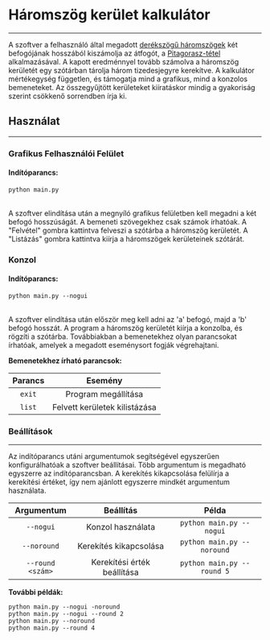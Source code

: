 # Háromszög kerület kalkulátor
---
A szoftver a felhasználó által megadott [derékszögű háromszögek](https://hu.wikipedia.org/wiki/Der%C3%A9ksz%C3%B6g%C5%B1_h%C3%A1romsz%C3%B6g) két befogójának hosszából kiszámolja az átfogót, a [Pitagorasz-tétel](https://hu.wikipedia.org/wiki/Pitagorasz-t%C3%A9tel) alkalmazásával. A kapott eredménnyel tovább számolva a háromszög kerületét egy szótárban tárolja három tizedesjegyre kerekítve. A kalkulátor mértékegység független, és támogatja mind a grafikus, mind a konzolos bemeneteket. Az összegyűjtött kerületeket kiíratáskor mindig a gyakoriság szerint csökkenő sorrendben írja ki.

## Használat
---
### Grafikus Felhasználói Felület
#### Indítóparancs:
```
python main.py
```
</br>
A szoftver elindítása után a megnyíló grafikus felületben kell megadni a két befogó hosszúságát. A bemeneti szövegekhez csak számok írhatóak. A "Felvétel" gombra kattintva felveszi a szótárba a háromszög kerületét. A "Listázás" gombra kattintva kiírja a háromszögek kerületeinek szótárát.

### Konzol
#### Indítóparancs:
```
python main.py --nogui
```
</br>
A szoftver elindítása után először meg kell adni az 'a' befogó, majd a 'b' befogó hosszát. A program a háromszög kerületét kiírja a konzolba, és rögzíti a szótárba. Továbbiakban a bemenetekhez olyan parancsokat írhatóak, amelyek a megadott eseménysort fogják végrehajtani.

**Bemenetekhez írható parancsok:**

| Parancs | Esemény |
| :-------: | :-------: |
| `exit` | Program megállítása |
| `list` | Felvett kerületek kilistázása |

### Beállítások
---
  Az indítóparancs utáni argumentumok segítségével egyszerűen konfigurálhatóak a szoftver beállításai. Több argumentum is megadható egyszerre az indítóparancsban. A kerekítés kikapcsolása felülírja a kerekítési értéket, így nem ajánlott egyszerre mindkét argumentum használata.

| Argumentum | Beállítás | Példa |
| :---: | :---: | :---: |
| `--nogui` | Konzol használata | `python main.py --nogui` |
| `--noround` | Kerekítés kikapcsolása | `python main.py --noround` |
| `--round <szám>` | Kerekítési érték beállítása | `python main.py --round 5` |

**További példák:**
```
python main.py --nogui -noround
python main.py --nogui --round 2
python main.py --noround
python main.py --round 4
```

